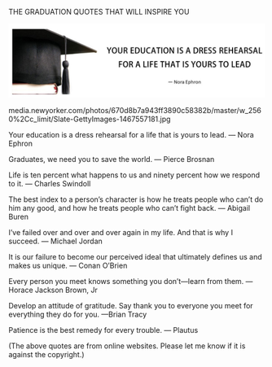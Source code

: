 THE GRADUATION QUOTES THAT WILL INSPIRE YOU


![THE GRADUATION QUOTES THAT WILL INSPIRE YOU](https://github.com/ywangnccu/ywang/blob/main/images/GRADUATION.jpg)

media.newyorker.com/photos/670d8b7a943ff3890c58382b/master/w_2560%2Cc_limit/Slate-GettyImages-1467557181.jpg

Your education is a dress rehearsal for a life that is yours to lead. — Nora Ephron

Graduates, we need you to save the world. — Pierce Brosnan

Life is ten percent what happens to us and ninety percent how we respond to it. — Charles Swindoll

The best index to a person’s character is how he treats people who can’t do him any good, and how he treats people who can’t fight back.  — Abigail Buren

I’ve failed over and over and over again in my life. And that is why I succeed. — Michael Jordan

It is our failure to become our perceived ideal that ultimately defines us and makes us unique. — Conan O’Brien

Every person you meet knows something you don’t—learn from them.  — Horace Jackson Brown, Jr

Develop an attitude of gratitude. Say thank you to everyone you meet for everything they do for you. —Brian Tracy

Patience is the best remedy for every trouble.  — Plautus

(The above quotes are from online websites. Please let me know if it is against the copyright.)
